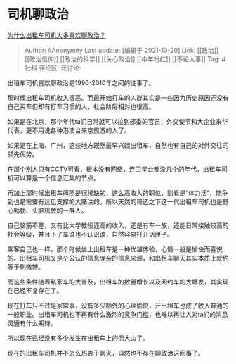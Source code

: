 # 司机聊政治
[为什么出租车司机大多喜欢聊政治？](https://www.zhihu.com/question/20362910/answer/2179499575)

> Author: #Anonymity
> Last update: [编辑于 2021-10-20]
> Link: [[政治]] [[政治信仰]] [[政治的科学]] [[关心政治]] [[中年粉红]] [[不论大事]]
> Tag: #社科
> 评论区:
> 泛讨论:

出租车司机喜欢聊政治是1990-2010年之间的往事了。

那时候出租车司机收入很高。而最开始打车的人群其实是一些因为历史原因还没有自己买车但却有打车习惯的人，社会阶层相对也很高。

如果是在北京，那个年代ta们日常就可以拉到部委的官员，外交使节和大企业来华代表。更不用说各种港澳台来京旅游的人了。

如果是在上海、广州，这些地方既然最早兴起出租车，自然也有自己的对外交往的领先优势。

在那个别人只有CCTV可看，根本没有网络，连卫星台都没几个的年代，出租车司机可以算是一个信息汇集的节点。

再加上那时候出租车牌照是很稀缺的，这么高收入的职位，别看是“体力活”，能争到也是需要有远见支撑的大赌注的。所以天然的筛选之下这一代出租车司机也是野心勃勃、头脑机敏的一群人。

自己脑筋不差，又有比大学教授还高的收入，还是有车一族，还能日常接触较高的社会等级，并且下了车谁也不认识谁，自然容易打开话匣子。

乘客自己也一样，那个时候坐上出租车是一种优越体验，心情一般是愉快而喜悦的。出租车司机又是个公认的信息庞杂的信息来源，和出租车聊天其实本质上就约等于刷微博。

而这些条件随着私家车的大普及，出租车的数量增长以及网约车的大爆发，其实现在已经不复存在了。

现在打车只不过是家常事，没有多少额外的心理愉悦，开出租车也成了收入普通的一般职业。出租车司机也不再有什么激烈的竞争门槛，也难以再让人对ta们的消息灵通有什么期待。

所以现在已经没有多少发生在出租车上的侃大山了。

现在的出租车司机并不怎么热衷于聊天，自然也不存在聊政治这回事了。
